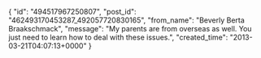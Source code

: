  {
   "id": "494517967250807",
   "post_id": "462493170453287_492057720830165",
   "from_name": "Beverly Berta Braakschmack",
   "message": "My parents are from overseas as well. You just need to learn how to deal with these issues.",
   "created_time": "2013-03-21T04:07:13+0000"
 }
